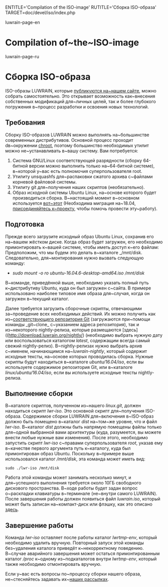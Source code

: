 
ENTITLE='Compilation of the ISO-image'
RUTITLE='Сборка  ISO-образа'
TARGET=doc/devel/iso/index.php

luwrain-page-en

# Compilation of~the~ISO-image

luwrain-page-ru

# Сборка ISO-образа

ISO-образы LUWRAIN, которые [публикуются на~нашем сайте](local:/download/iso/),
можно собрать самостоятельно.
Это открывает возможность как~внесения собственных модификаций  для~личных целей,
так и более глубокого погружения в~процесс разработки и освоения новых технологий.

## Требования

Сборку ISO-образов LUWRAIN можно выполнять на~большинстве современных дистрибутивов.
Основной процесс проходит  dв~окружении [chroot](https://ru.wikipedia.org/wiki/Chroot),
поэтому большинство необходимых утилит можно не~устанавливать в~вашу систему.
Вам потребуется:

1. Система GNU/Linux соответствующей разрядности
(сборку 64-битной версии можно выполнить только на~64-битной  системе),
в~которой у~вас есть полномочия суперпользователя root.
1. Утилиту unsquashfs для~распаковки сжатого архива с~файлами корневой файловой системы.
1. Утилиту git для~получения наших скриптов (необязательно).
1. Образ исходной системы Ubuntu Linux, на~основе которого будет производиться сборка.
В~настоящий момент в~основном используется [вот~этот](http://releases.ubuntu.com/xenial/ubuntu-16.04.6-desktop-amd64.iso)
(Необходима миграция на~18.04, [присоединяйтесь к~проекту](local:/doc/user/start/developers), чтобы помочь провести эту~работу).

## Подготовка

Прежде всего загрузите исходный образ Ubuntu Linux, сохранив его на~вашем жёстком диске.
Когда образ будет загружен, его необходимо примонтировать к~вашей системе,
чтобы иметь доступ к~его файлам:
Предположим, что мы будем это делать в~каталоге _/mnt/disk.
Следовательно, для~монтирования нужно вызвать  следующую команду:

* _sudo mount -o ro  ubuntu-16.04.6-desktop-amd64.iso /mnt/disk_

В~команде, приведённой выше, необходимо указать полный путь к~дистрибутиву Ubuntu,
куда он был загружен с~сайта.
В примере использовано наиболее типовое имя образа для~случая, когда он загружен в~текущий каталог.

Далее требуется загрузить сборочные скрипты,
отвечающими за~проведение всех необходимых  действий.
Их можно получить как из~[соответствующего репозитория Git](https://github.com/luwrain/linux/)
(загружаются при~помощи команды _git~clone_ с~указанием адреса репозитория),
так и из~некоторого nightly-релиза,
которые размещаются [здесь]((http://download.luwrain.org/nightly/)
(необходимо выбрать нужную дату или воспользоваться каталогом _latest_, содержащим всегда самый свежий nightly-релиз).
В~nightly-релизах нужно выбрать архив с~именем, начинающимся на~_luwrain-nightly_,
который содержит исходные тексты,
на~основе которых проводилась сборка.
Нужные скрипты будут находиться в~каталоге _ubuntu/16.04/iso_,
если вы используете содержимое репозитория Git,
или в~каталоге _linux/ubuntu/16.04/iso_,
если вы используете  исходные тексты nightly-релиза.

## Выполнение сборки

В~каталоге скриптов, полученном из~нашего _linux.git_, должен находиться  скрипт _lwr-iso_.
Это основной скрипт для~получения ISO-образа.
Содержимое сборки LUWRAIN для~включения  в~ISO-образ  должно быть помещено в~каталог _dist_
на~том~же уровне, что и файл _lwr-iso_.
В~каталог _dist_ должны быть напрямую помещены файлы только для~одной выбранной вами архитектуры
(куда, разумеется, вы можете внести любые нужные вам изменения).
После этого, необходимо запустить скрипт _lwr-iso_ с~правами суперпользователя _root_,
указав ему в~качестве первого аргумента путь к~каталогу, куда был примонтирован образ Ubuntu.
Поскольку в~примере выше использовался каталог _/mnt/disk_,
эта команда может иметь вид:

```
sudo ./lwr-iso /mnt/disk
```

Работа этой команды может занимать несколько минут,
и для~успешного выполнения требуется около 10ГБ свободного дискового пространства.
В~ходе работы будет задан вопрос о~раскладки клавиатуры в~терминале
(не~внутри самого LUWRAIN).
После завершения работы должен появиться файл _luwrain.iso_,
который может быть записан на~компакт-диск или флэшку, как это описано [здесь](local:/download/iso/writing/).

## Завершение работы

Команда _lwr-iso_ оставляет после работы каталог _lwrtmp-env_,
который необходимо удалить вручную.
Повторный запуск этой команды без~удаления каталога приведёт к~некорректному поведению.
В~случае аварийного завершения может остаться примонтированным каталог _/proc_ к~одному из~подкаталогов внутри _lwrtmp-env_,
который также необходимо отмонтировать вручную.

Если у~вас есть вопросы по~процессу сборки нашего образа,
не~стесняйтесь  задавать их~[наших рассылках](local:/community/mailing-lists/).

